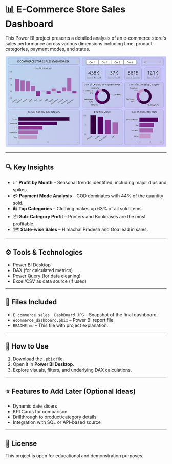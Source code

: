 # 📊 E-Commerce Store Sales Dashboard

This Power BI project presents a detailed analysis of an e-commerce store's sales performance across various dimensions including time, product categories, payment modes, and states.

![Dashboard Preview](E%20commerce%20sales%20%20DashBoard.JPG)

---

## 🔍 Key Insights

- 📈 **Profit by Month** – Seasonal trends identified, including major dips and spikes.
- 💳 **Payment Mode Analysis** – COD dominates with 44% of the quantity sold.
- 🛍️ **Top Categories** – Clothing makes up 63% of all sold items.
- 📦 **Sub-Category Profit** – Printers and Bookcases are the most profitable.
- 🗺️ **State-wise Sales** – Himachal Pradesh and Goa lead in sales.

---

## ⚙️ Tools & Technologies

- Power BI Desktop
- DAX (for calculated metrics)
- Power Query (for data cleaning)
- Excel/CSV as data source (if used)

---

## 📂 Files Included

- `E commerce sales  DashBoard.JPG` – Snapshot of the final dashboard.
- `ecommerce_dashboard.pbix` – Power BI report file.
- `README.md` – This file with project explanation.

---


## 📢 How to Use

1. Download the `.pbix` file.
2. Open it in **Power BI Desktop**.
3. Explore visuals, filters, and underlying DAX calculations.

---

## ⭐ Features to Add Later (Optional Ideas)

- Dynamic date slicers
- KPI Cards for comparison
- Drillthrough to product/category details
- Integration with SQL or API-based source

---

## 📎 License

This project is open for educational and demonstration purposes.

